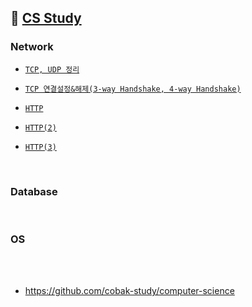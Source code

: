## 📝 [CS Study](https://github.com/cobak-study/computer-science)

### Network

  - [`TCP, UDP 정리`](https://github.com/JuHyun419/study/blob/master/computer-science/TCP,UDP.md)

  - [`TCP 연결설정&해제(3-way Handshake, 4-way Handshake)`](https://github.com/JuHyun419/study/blob/master/computer-science/TCP-%EC%97%B0%EA%B2%B0%EC%84%A4%EC%A0%95%26%ED%95%B4%EC%A0%9C.md)

  - [`HTTP`](https://github.com/JuHyun419/study/blob/master/computer-science/HTTP.md)

  - [`HTTP(2)`](https://github.com/JuHyun419/study/blob/master/computer-science/HTTP(2).md)

  - [`HTTP(3)`](https://github.com/JuHyun419/study/blob/master/computer-science/HTTP(3).md)

<br>

### Database

<br>

### OS


<br><br>

- https://github.com/cobak-study/computer-science
